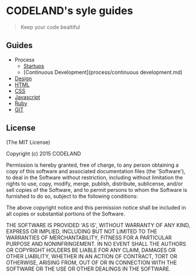 # CODELAND's syle guides
> Keep your code bealtiful

## Guides
- Process
  * [Startups](process/startup.md)
  * [Continuous Development](process/continuous development.md)
- [Design](design/)
- [HTML](html/)
- [CSS](css/)
- [Javascript](javascript/)
- [Ruby](ruby/)
- [GIT](misc/GIT.md)

## License

(The MIT License)

Copyright (c) 2015 CODELAND

Permission is hereby granted, free of charge, to any person obtaining a copy of this software and associated documentation files (the 'Software'), to deal in the Software without restriction, including without limitation the rights to use, copy, modify, merge, publish, distribute, sublicense, and/or sell copies of the Software, and to permit persons to whom the Software is furnished to do so, subject to the following conditions:

The above copyright notice and this permission notice shall be included in all copies or substantial portions of the Software.

THE SOFTWARE IS PROVIDED 'AS IS', WITHOUT WARRANTY OF ANY KIND, EXPRESS OR IMPLIED, INCLUDING BUT NOT LIMITED TO THE WARRANTIES OF MERCHANTABILITY, FITNESS FOR A PARTICULAR PURPOSE AND NONINFRINGEMENT. IN NO EVENT SHALL THE AUTHORS OR COPYRIGHT HOLDERS BE LIABLE FOR ANY CLAIM, DAMAGES OR OTHER LIABILITY, WHETHER IN AN ACTION OF CONTRACT, TORT OR OTHERWISE, ARISING FROM, OUT OF OR IN CONNECTION WITH THE SOFTWARE OR THE USE OR OTHER DEALINGS IN THE SOFTWARE.
